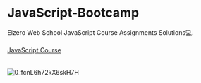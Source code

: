 # JavaScript-Bootcamp
Elzero Web School JavaScript Course Assignments Solutions💻.<br> <br>
<a href="https://www.youtube.com/watch?v=GM6dQBmc-Xg&list=PLDoPjvoNmBAx3kiplQR_oeDqLDBUDYwVv"> JavaScript Course </a>
<br> <br> <br>
![0_fcnL6h72kX6skH7H](https://github.com/Leen-odeh12/Object-Oriented-Programming-in-Java/assets/123558998/03aa95c1-be6d-4d92-8ff4-103a294fa4b9)

